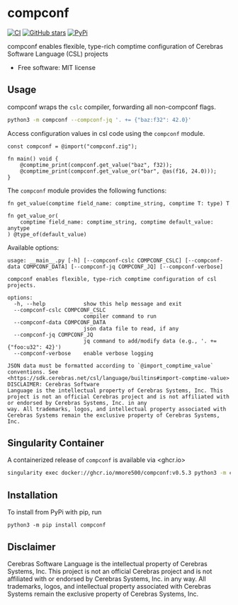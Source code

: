 # compconf

[![CI](https://github.com/mmore500/compconf/actions/workflows/ci.yaml/badge.svg)](https://github.com/mmore500/compconf/actions/workflows/python-ci.yaml?query=branch:python)
[![GitHub stars](https://img.shields.io/github/stars/mmore500/compconf.svg?style=flat-square&logo=github&label=Stars&logoColor=white)](https://github.com/mmore500/compconf)
[
![PyPi](https://img.shields.io/pypi/v/compconf.svg)
](https://pypi.python.org/pypi/compconf)

compconf enables flexible, type-rich comptime configuration of Cerebras Software Language (CSL) projects

-   Free software: MIT license

<!---
-   Documentation: <https://compconf.readthedocs.io>.
-->

## Usage

compconf wraps the `cslc` compiler, forwarding all non-compconf flags.

```bash
python3 -m compconf --compconf-jq '. += {"baz:f32": 42.0}'
```

Access configuration values in csl code using the `compconf` module.
```zig
const compconf = @import("compconf.zig");

fn main() void {
    @comptime_print(compconf.get_value("baz", f32));
    @comptime_print(compconf.get_value_or("bar", @as(f16, 24.0)));
}
```

The `compconf` module provides the following functions:
```zig
fn get_value(comptime field_name: comptime_string, comptime T: type) T

fn get_value_or(
    comptime field_name: comptime_string, comptime default_value: anytype
) @type_of(default_value)
```

Available options:
```
usage: __main__.py [-h] [--compconf-cslc COMPCONF_CSLC] [--compconf-data COMPCONF_DATA] [--compconf-jq COMPCONF_JQ] [--compconf-verbose]

compconf enables flexible, type-rich comptime configuration of csl projects.

options:
  -h, --help            show this help message and exit
  --compconf-cslc COMPCONF_CSLC
                        compiler command to run
  --compconf-data COMPCONF_DATA
                        json data file to read, if any
  --compconf-jq COMPCONF_JQ
                        jq command to add/modify data (e.g., '. += {"foo:u32": 42}')
  --compconf-verbose    enable verbose logging

JSON data must be formatted according to `@import_comptime_value` conventions. See <https://sdk.cerebras.net/csl/language/builtins#import-comptime-value> DISCLAIMER: Cerebras Software
Language is the intellectual property of Cerebras Systems, Inc. This project is not an official Cerebras project and is not affiliated with or endorsed by Cerebras Systems, Inc. in any
way. All trademarks, logos, and intellectual property associated with Cerebras Systems remain the exclusive property of Cerebras Systems, Inc.
```

## Singularity Container

A containerized release of `compconf` is available via <ghcr.io>

```bash
singularity exec docker://ghcr.io/mmore500/compconf:v0.5.3 python3 -m compconf --help
```

## Installation

To install from PyPi with pip, run

`python3 -m pip install compconf`

## Disclaimer

Cerebras Software Language is the intellectual property of Cerebras Systems, Inc.
This project is not an official Cerebras project and is not affiliated with or endorsed by Cerebras Systems, Inc. in any way.
All trademarks, logos, and intellectual property associated with Cerebras Systems remain the exclusive property of Cerebras Systems, Inc.
